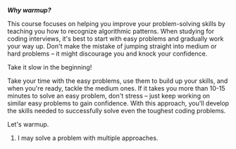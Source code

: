 ***Why warmup?***

This course focuses on helping you improve your problem-solving skills by teaching you how to recognize algorithmic patterns. When studying for coding interviews, it's best to start with easy problems and gradually work your way up. Don't make the mistake of jumping straight into medium or hard problems – it might discourage you and knock your confidence.

Take it slow in the beginning!

Take your time with the easy problems, use them to build up your skills, and when you're ready, tackle the medium ones. If it takes you more than 10-15 minutes to solve an easy problem, don't stress – just keep working on similar easy problems to gain confidence. With this approach, you'll develop the skills needed to successfully solve even the toughest coding problems.

Let's warmup.

1. I may solve a problem with multiple approaches.
